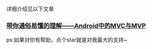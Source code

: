 详细介绍见以下文章

### [带你通俗易懂的理解——Android中的MVC与MVP](http://www.jianshu.com/p/e48e9158325b)

ps:如果对你有帮助，点个star就是对我最大的支持~
